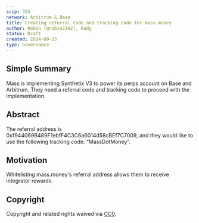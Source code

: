 ```yaml
---
sccp: 355
network: Arbitrum & Base
title: Creating referral code and tracking code for mass.money
author: Robin (@robin2192), Rudy
status: Draft
created: 2024-09-25
type: Governance
---
```


## Simple Summary

Mass is implementing Synthetix V3 to power its perps account on Base and Arbitrum. They need a referral code and tracking code to proceed with the implementation.

## Abstract

The referral address is 0xf944069B489F1ebfF4C3C6a6014d58cBEf7C7009, and they would like to use the following tracking code: “MassDotMoney”.

## Motivation

Whitelisting mass.money's referral address allows them to receive integrator rewards.

## Copyright

Copyright and related rights waived via [CC0](https://creativecommons.org/publicdomain/zero/1.0/).
